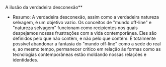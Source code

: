 A ilusão da verdadeira desconexão**
   - Resumo: A verdadeira desconexão, assim como a verdadeira natureza selvagem, é um objetivo vazio. Os conceitos de "mundo off-line" e "natureza selvagem" funcionam como recipientes nos quais despejamos nossas frustrações com a vida contemporânea. Eles são definidos pelo que não contêm, e não pelo que contêm. É totalmente possível abandonar a fantasia do "mundo off-line" como a sede do real e, ao mesmo tempo, permanecer crítico em relação às formas como as tecnologias contemporâneas estão moldando nossas relações e identidades.